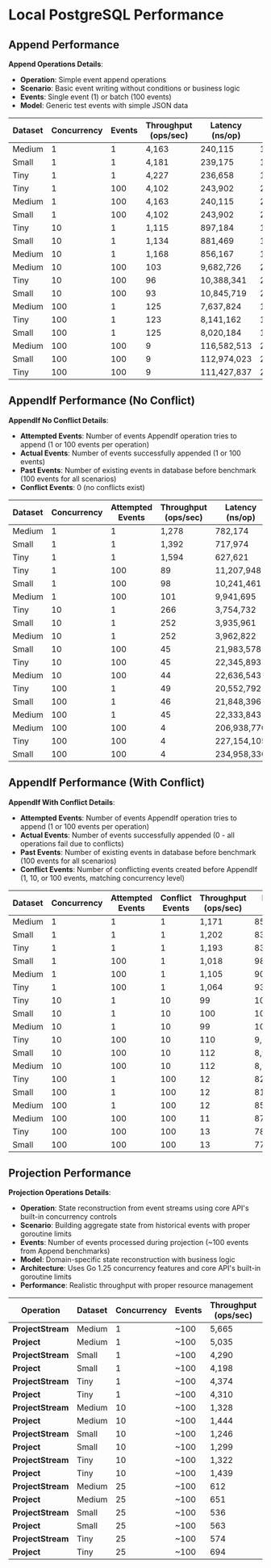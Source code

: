 # Local PostgreSQL Performance

## Append Performance

**Append Operations Details**:
- **Operation**: Simple event append operations
- **Scenario**: Basic event writing without conditions or business logic
- **Events**: Single event (1) or batch (100 events)
- **Model**: Generic test events with simple JSON data

| Dataset | Concurrency | Events | Throughput (ops/sec) | Latency (ns/op) | Memory (B/op) | Allocations |
|---------|-------------|--------|---------------------|-----------------|---------------|-------------|
| Medium | 1 | 1 | 4,163 | 240,115 | 1,875 | 55 |
| Small | 1 | 1 | 4,181 | 239,175 | 1,892 | 56 |
| Tiny | 1 | 1 | 4,227 | 236,658 | 1,875 | 55 |
| Tiny | 1 | 100 | 4,102 | 243,902 | 211,399 | 2,053 |
| Medium | 1 | 100 | 4,163 | 240,115 | 211,295 | 2,053 |
| Small | 1 | 100 | 4,102 | 243,902 | 211,359 | 2,053 |
| Tiny | 10 | 1 | 1,115 | 897,184 | 17,548 | 523 |
| Small | 10 | 1 | 1,134 | 881,469 | 17,548 | 523 |
| Medium | 10 | 1 | 1,168 | 856,167 | 17,530 | 523 |
| Medium | 10 | 100 | 103 | 9,682,726 | 2,094,330 | 20,490 |
| Tiny | 10 | 100 | 96 | 10,388,341 | 2,096,375 | 20,502 |
| Small | 10 | 100 | 93 | 10,845,719 | 2,095,403 | 20,496 |
| Medium | 100 | 1 | 125 | 7,637,824 | 182,499 | 5,275 |
| Tiny | 100 | 1 | 123 | 8,141,162 | 182,678 | 5,271 |
| Small | 100 | 1 | 125 | 8,020,184 | 182,843 | 5,266 |
| Medium | 100 | 100 | 9 | 116,582,513 | 20,954,190 | 205,059 |
| Small | 100 | 100 | 9 | 112,974,023 | 20,962,527 | 205,152 |
| Tiny | 100 | 100 | 9 | 111,427,837 | 20,963,011 | 205,138 |

## AppendIf Performance (No Conflict)

**AppendIf No Conflict Details**:
- **Attempted Events**: Number of events AppendIf operation tries to append (1 or 100 events per operation)
- **Actual Events**: Number of events successfully appended (1 or 100 events)
- **Past Events**: Number of existing events in database before benchmark (100 events for all scenarios)
- **Conflict Events**: 0 (no conflicts exist)

| Dataset | Concurrency | Attempted Events | Throughput (ops/sec) | Latency (ns/op) | Memory (B/op) | Allocations |
|---------|-------------|------------------|---------------------|-----------------|---------------|-------------|
| Medium | 1 | 1 | 1,278 | 782,174 | 4,462 | 96 |
| Small | 1 | 1 | 1,392 | 717,974 | 4,465 | 96 |
| Tiny | 1 | 1 | 1,594 | 627,621 | 4,464 | 96 |
| Tiny | 1 | 100 | 89 | 11,207,948 | 214,744 | 2,095 |
| Small | 1 | 100 | 98 | 10,241,461 | 214,217 | 2,093 |
| Medium | 1 | 100 | 101 | 9,941,695 | 214,216 | 2,092 |
| Tiny | 10 | 1 | 266 | 3,754,732 | 43,431 | 923 |
| Small | 10 | 1 | 252 | 3,935,961 | 43,409 | 923 |
| Medium | 10 | 1 | 252 | 3,962,822 | 43,380 | 923 |
| Small | 10 | 100 | 45 | 21,983,578 | 2,134,864 | 20,906 |
| Tiny | 10 | 100 | 45 | 22,345,893 | 2,138,365 | 20,927 |
| Medium | 10 | 100 | 44 | 22,636,543 | 2,133,460 | 20,891 |
| Tiny | 100 | 1 | 49 | 20,552,792 | 441,692 | 9,267 |
| Small | 100 | 1 | 46 | 21,848,396 | 441,156 | 9,263 |
| Medium | 100 | 1 | 45 | 22,333,843 | 440,918 | 9,263 |
| Medium | 100 | 100 | 4 | 206,938,770 | 21,359,597 | 209,027 |
| Tiny | 100 | 100 | 4 | 227,154,105 | 21,378,524 | 209,187 |
| Small | 100 | 100 | 4 | 234,958,336 | 21,370,916 | 209,131 |

## AppendIf Performance (With Conflict)

**AppendIf With Conflict Details**:
- **Attempted Events**: Number of events AppendIf operation tries to append (1 or 100 events per operation)
- **Actual Events**: Number of events successfully appended (0 - all operations fail due to conflicts)
- **Past Events**: Number of existing events in database before benchmark (100 events for all scenarios)
- **Conflict Events**: Number of conflicting events created before AppendIf (1, 10, or 100 events, matching concurrency level)

| Dataset | Concurrency | Attempted Events | Conflict Events | Throughput (ops/sec) | Latency (ns/op) | Memory (B/op) | Allocations |
|---------|-------------|------------------|-----------------|---------------------|-----------------|---------------|-------------|
| Medium | 1 | 1 | 1 | 1,171 | 853,820 | 5,905 | 145 |
| Small | 1 | 1 | 1 | 1,202 | 831,439 | 5,908 | 145 |
| Tiny | 1 | 1 | 1 | 1,193 | 838,785 | 5,914 | 146 |
| Small | 1 | 100 | 1 | 1,018 | 982,471 | 216,452 | 2,143 |
| Medium | 1 | 100 | 1 | 1,105 | 905,867 | 216,310 | 2,142 |
| Tiny | 1 | 100 | 1 | 1,064 | 938,336 | 216,659 | 2,144 |
| Tiny | 10 | 1 | 10 | 99 | 10,149,054 | 57,572 | 1,417 |
| Small | 10 | 1 | 10 | 100 | 10,007,610 | 57,505 | 1,416 |
| Medium | 10 | 1 | 10 | 99 | 10,079,142 | 57,472 | 1,416 |
| Tiny | 10 | 100 | 10 | 110 | 9,110,548 | 2,155,078 | 21,409 |
| Small | 10 | 100 | 10 | 112 | 8,965,148 | 2,152,027 | 21,389 |
| Medium | 10 | 100 | 10 | 112 | 8,920,976 | 2,150,702 | 21,380 |
| Tiny | 100 | 1 | 100 | 12 | 82,246,174 | 583,219 | 14,175 |
| Small | 100 | 1 | 100 | 12 | 81,240,740 | 582,678 | 14,171 |
| Medium | 100 | 1 | 100 | 12 | 85,652,522 | 581,817 | 14,165 |
| Medium | 100 | 100 | 100 | 11 | 87,552,629 | 21,506,783 | 213,813 |
| Tiny | 100 | 100 | 100 | 13 | 78,122,002 | 21,522,322 | 213,952 |
| Small | 100 | 100 | 100 | 13 | 77,745,206 | 21,514,603 | 213,898 |

## Projection Performance

**Projection Operations Details**:
- **Operation**: State reconstruction from event streams using core API's built-in concurrency controls
- **Scenario**: Building aggregate state from historical events with proper goroutine limits
- **Events**: Number of events processed during projection (~100 events from Append benchmarks)
- **Model**: Domain-specific state reconstruction with business logic
- **Architecture**: Uses Go 1.25 concurrency features and core API's built-in goroutine limits
- **Performance**: Realistic throughput with proper resource management

| Operation | Dataset | Concurrency | Events | Throughput (ops/sec) | Latency (ns/op) | Memory (B/op) | Allocations |
|-----------|---------|-------------|--------|---------------------|-----------------|---------------|-------------|
| **ProjectStream** | Medium | 1 | ~100 | 5,665 | 176,554 | 64,465 | 1,460 |
| **Project** | Medium | 1 | ~100 | 5,035 | 198,522 | 55,460 | 1,450 |
| **ProjectStream** | Small | 1 | ~100 | 4,290 | 233,359 | 64,467 | 1,460 |
| **Project** | Small | 1 | ~100 | 4,198 | 238,241 | 55,463 | 1,450 |
| **ProjectStream** | Tiny | 1 | ~100 | 4,374 | 228,678 | 64,467 | 1,460 |
| **Project** | Tiny | 1 | ~100 | 4,310 | 232,214 | 55,462 | 1,450 |
| **ProjectStream** | Medium | 10 | ~100 | 1,328 | 753,367 | 643,575 | 14,574 |
| **Project** | Medium | 10 | ~100 | 1,444 | 692,991 | 553,447 | 14,474 |
| **ProjectStream** | Small | 10 | ~100 | 1,246 | 802,418 | 643,584 | 14,574 |
| **Project** | Small | 10 | ~100 | 1,299 | 769,654 | 553,464 | 14,474 |
| **ProjectStream** | Tiny | 10 | ~100 | 1,322 | 756,340 | 643,577 | 14,574 |
| **Project** | Tiny | 10 | ~100 | 1,439 | 695,025 | 553,447 | 14,474 |
| **ProjectStream** | Medium | 25 | ~100 | 612 | 1,633,405 | 1,608,646 | 36,431 |
| **Project** | Medium | 25 | ~100 | 651 | 1,536,585 | 1,383,318 | 36,180 |
| **ProjectStream** | Small | 25 | ~100 | 536 | 1,866,661 | 1,608,716 | 36,432 |
| **Project** | Small | 25 | ~100 | 563 | 1,774,790 | 1,383,371 | 36,181 |
| **ProjectStream** | Tiny | 25 | ~100 | 574 | 1,722,230 | 1,608,714 | 36,432 |
| **Project** | Tiny | 25 | ~100 | 694 | 1,653,638 | 1,383,320 | 36,180 |
